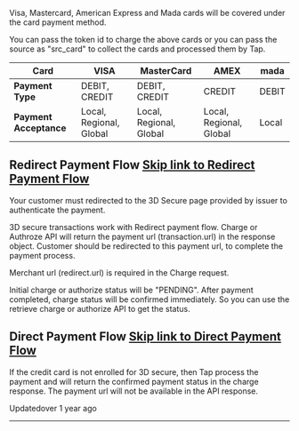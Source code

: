 Visa, Mastercard, American Express and Mada cards will be covered under the card payment method.

You can pass the token id to charge the above cards or you can pass the source as "src\_card" to collect the cards and processed them by Tap.

| Card | VISA | MasterCard | AMEX | mada |
| --- | --- | --- | --- | --- |
| **Payment Type** | DEBIT, CREDIT | DEBIT, CREDIT | CREDIT | DEBIT |
| **Payment Acceptance** | Local, Regional, Global | Local, Regional, Global | Local, Regional, Global | Local |

## Redirect Payment Flow   [Skip link to Redirect Payment Flow](https://developers.tap.company/docs/card-payments\#redirect-payment-flow)

Your customer must redirected to the 3D Secure page provided by issuer to authenticate the payment.

3D secure transactions work with Redirect payment flow. Charge or Authroze API will return the payment url (transaction.url) in the response object. Customer should be redirected to this payment url, to complete the payment process.

Merchant url (redirect.url) is required in the Charge request.

Initial charge or authorize status will be "PENDING". After payment completed, charge status will be confirmed immediately. So you can use the retrieve charge or authorize API to get the status.

## Direct Payment Flow   [Skip link to Direct Payment Flow](https://developers.tap.company/docs/card-payments\#direct-payment-flow)

If the credit card is not enrolled for 3D secure, then Tap process the payment and will return the confirmed payment status in the charge response. The payment url will not be available in the API response.

Updatedover 1 year ago

* * *